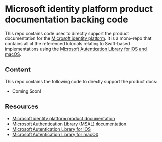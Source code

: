# Microsoft identity platform product documentation backing code

This repo contains code used to directly support the product documentation for the [Microsoft identity platform](https://docs.microsoft.com/azure/active-directory/develop/). It is a mono-repo that contains all of the referenced tutorials relating to Swift-based implementations using the [Microsoft Autentication Library for iOS and macOS](https://github.com/AzureAD/microsoft-authentication-library-for-objc).

## Content

This repo contains the following code to directly support the product docs:

* Coming Soon!

## Resources

- [Microsoft identity platform product documentation](https://docs.microsoft.com/azure/active-directory/develop/)
- [Microsoft Authentication Library (MSAL) documentation](https://docs.microsoft.com/azure/active-directory/develop/msal-overview)
- [Microsoft Autentication Library for iOS](https://github.com/Azure-Samples/ms-identity-mobile-apple-swift-objc)
- [Microsoft Autentication Library for macOS](https://github.com/Azure-Samples/ms-identity-macOS-swift-objc)
